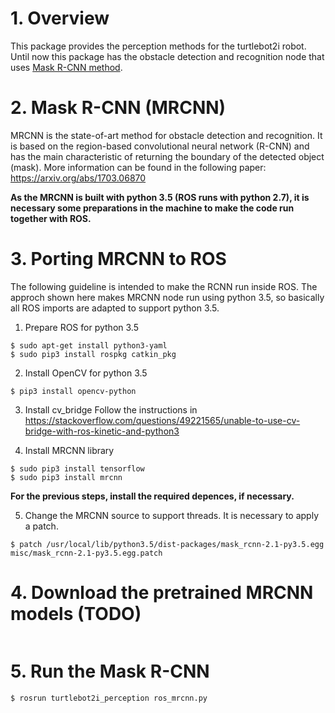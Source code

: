 # 1. Overview

This package provides the perception methods for the turtlebot2i robot. Until now this package has the obstacle detection and recognition node that uses [Mask R-CNN method](https://github.com/matterport/Mask_RCNN).

# 2. Mask R-CNN (MRCNN)

MRCNN is the state-of-art method for obstacle detection and recognition. It is based on the region-based convolutional neural network (R-CNN) and has the main characteristic of returning the boundary of the detected object (mask). More information can be found in the following paper: https://arxiv.org/abs/1703.06870

**As the MRCNN is built with python 3.5 (ROS runs with python 2.7), it is necessary some preparations in the machine to make the code run together with ROS.**

# 3. Porting MRCNN to ROS

The following guideline is intended to make the RCNN run inside ROS. The approch shown here makes MRCNN node run using python 3.5, so basically all ROS imports are adapted to support python 3.5.

1. Prepare ROS for python 3.5

```
$ sudo apt-get install python3-yaml
$ sudo pip3 install rospkg catkin_pkg
```

2. Install OpenCV for python 3.5

```
$ pip3 install opencv-python
```

3. Install cv_bridge
Follow the instructions in https://stackoverflow.com/questions/49221565/unable-to-use-cv-bridge-with-ros-kinetic-and-python3

4. Install MRCNN library

```
$ sudo pip3 install tensorflow
$ sudo pip3 install mrcnn

```

**For the previous steps, install the required depences, if necessary.**

5. Change the MRCNN source to support threads. It is necessary to apply a patch.

```
$ patch /usr/local/lib/python3.5/dist-packages/mask_rcnn-2.1-py3.5.egg misc/mask_rcnn-2.1-py3.5.egg.patch
```

# 4. Download the pretrained MRCNN models (TODO)
```

```


# 5. Run the Mask R-CNN

```
$ rosrun turtlebot2i_perception ros_mrcnn.py

```
